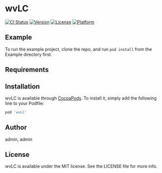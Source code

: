 # wvLC

[![CI Status](https://img.shields.io/travis/admin/wvLC.svg?style=flat)](https://travis-ci.org/admin/wvLC)
[![Version](https://img.shields.io/cocoapods/v/wvLC.svg?style=flat)](https://cocoapods.org/pods/wvLC)
[![License](https://img.shields.io/cocoapods/l/wvLC.svg?style=flat)](https://cocoapods.org/pods/wvLC)
[![Platform](https://img.shields.io/cocoapods/p/wvLC.svg?style=flat)](https://cocoapods.org/pods/wvLC)

## Example

To run the example project, clone the repo, and run `pod install` from the Example directory first.

## Requirements

## Installation

wvLC is available through [CocoaPods](https://cocoapods.org). To install
it, simply add the following line to your Podfile:

```ruby
pod 'wvLC'
```

## Author

admin, admin

## License

wvLC is available under the MIT license. See the LICENSE file for more info.
